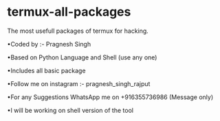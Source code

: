 # termux-all-packages
The most usefull packages of termux for hacking.

•Coded by :- Pragnesh Singh

•Based on Python Language and Shell (use any one)

•Includes all basic package

•Follow me on instagram :- pragnesh_singh_rajput

•For any Suggestions WhatsApp me on +916355736986 (Message only)

•I will be working on shell version of the tool



